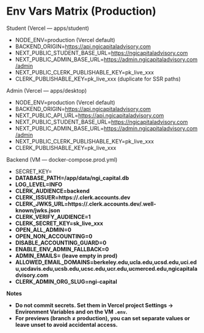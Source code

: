 # Env Vars Matrix (Production)

Student (Vercel — apps/student)
- NODE_ENV=production (Vercel default)
- BACKEND_ORIGIN=https://api.ngicapitaladvisory.com
- NEXT_PUBLIC_STUDENT_BASE_URL=https://ngicapitaladvisory.com
- NEXT_PUBLIC_ADMIN_BASE_URL=https://admin.ngicapitaladvisory.com/admin
- NEXT_PUBLIC_CLERK_PUBLISHABLE_KEY=pk_live_xxx
- CLERK_PUBLISHABLE_KEY=pk_live_xxx (duplicate for SSR paths)

Admin (Vercel — apps/desktop)
- NODE_ENV=production (Vercel default)
- BACKEND_ORIGIN=https://api.ngicapitaladvisory.com
- NEXT_PUBLIC_API_URL=https://api.ngicapitaladvisory.com
- NEXT_PUBLIC_STUDENT_BASE_URL=https://ngicapitaladvisory.com
- NEXT_PUBLIC_ADMIN_BASE_URL=https://admin.ngicapitaladvisory.com/admin
- NEXT_PUBLIC_CLERK_PUBLISHABLE_KEY=pk_live_xxx
- CLERK_PUBLISHABLE_KEY=pk_live_xxx

Backend (VM — docker-compose.prod.yml)
- SECRET_KEY=<strong random>
- DATABASE_PATH=/app/data/ngi_capital.db
- LOG_LEVEL=INFO
- CLERK_AUDIENCE=backend
- CLERK_ISSUER=https://<your-clerk-subdomain>.clerk.accounts.dev
- CLERK_JWKS_URL=https://<your-clerk-subdomain>.clerk.accounts.dev/.well-known/jwks.json
- CLERK_VERIFY_AUDIENCE=1
- CLERK_SECRET_KEY=sk_live_xxx
- OPEN_ALL_ADMIN=0
- OPEN_NON_ACCOUNTING=0
- DISABLE_ACCOUNTING_GUARD=0
- ENABLE_ENV_ADMIN_FALLBACK=0
- ADMIN_EMAILS= (leave empty in prod)
- ALLOWED_EMAIL_DOMAINS=berkeley.edu,ucla.edu,ucsd.edu,uci.edu,ucdavis.edu,ucsb.edu,ucsc.edu,ucr.edu,ucmerced.edu,ngicapitaladvisory.com
- CLERK_ADMIN_ORG_SLUG=ngi-capital

Notes
- Do not commit secrets. Set them in Vercel project Settings → Environment Variables and on the VM `.env`.
- For previews (branch ≠ production), you can set separate values or leave unset to avoid accidental access.

